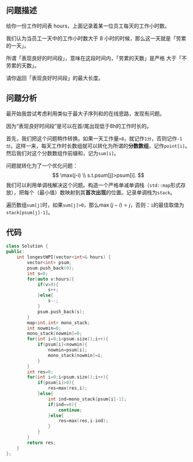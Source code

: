 ## 问题描述

给你一份工作时间表 hours，上面记录着某一位员工每天的工作小时数。

我们认为当员工一天中的工作小时数大于 8 小时的时候，那么这一天就是「劳累的一天」。

所谓「表现良好的时间段」，意味在这段时间内，「劳累的天数」是严格 大于「不劳累的天数」。

请你返回「表现良好时间段」的最大长度。

## 问题分析

最开始我尝试考虑利用类似于最大子序列和的在线思路，发现有问题。

因为“表现良好时间段”是可以在首/尾出现低于8h的工作时长的。

首先，我们把这个问题稍作转换。如果一天工作量`>8`，就记作`1分`，否则记作`-1分`。这样一来，每天工作时长数组就可以转化为所谓的**分数数组**，记作`point[i]`。然后我们对这个分数数组作前缀和，记为`sum[i]`。

问题就转化为了一个优化问题：
$$
\max(j-i) 			\\
s.t.psum[j]>psum[i].
$$
我们可以利用单调栈解决这个问题。构造一个严格单减单调栈（`std::map`形式存放），把每个（最小值）数映射到其**首次出现**的位置。记录单调栈为`stack`。

遍历数组`sum[j]`时，如果`sum[j]>0`，那么$\max(j-i)=j$，否则：`i`的最佳取值为`stack[psum[j]-1]`。

## 代码

```cpp
class Solution {
public:
    int longestWPI(vector<int>& hours) {
        vector<int> psum;
        psum.push_back(0);
        int s=0;
        for(auto v:hours){
            if(v>8){
                s++;
            }else{
                s--;
            }
            psum.push_back(s);
        }
        map<int,int> mono_stack;
        int nowmin=0;
        mono_stack[nowmin]=0;
        for(int i=0;i<psum.size();i++){
            if(psum[i]<nowmin){
                nowmin=psum[i];
                mono_stack[nowmin]=i;
            }
        }
        int res=0;
        for(int i=0;i<psum.size();i++){
            if(psum[i]>0){
                res=max(res,i);
            }else{
                int ind=mono_stack[psum[i]-1];
                if(ind==0){
                    continue;
                }else{
                    res=max(res,i-ind);
                }
            }
        }
        return res;
    }
};
```


